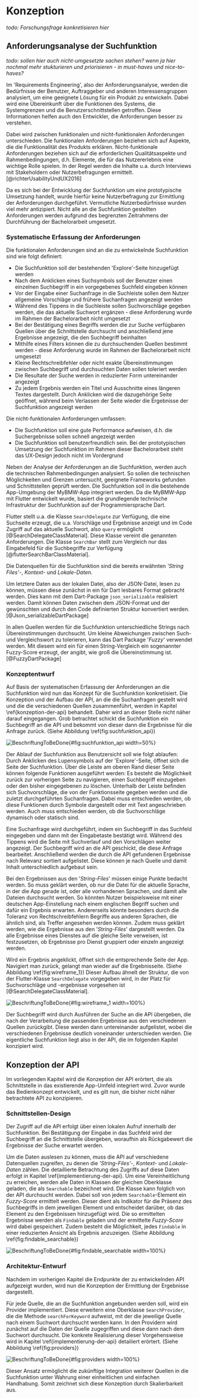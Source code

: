 # Konzeption

*todo: Forschungsfrage konkretisieren hier*
<!-- Überblick über die Zielsetzung der Konzeption der Suchfunktion.
Erläuterung der Relevanz der Suchfunktion innerhalb der MyBMW-App.
Beschreibung des strukturellen Aufbaus der Konzeption. -->



## Anforderungsanalyse der Suchfunktion

*todo: sollen hier auch nicht-umgesetzte sachen stehen? wenn ja hier nochmal mehr stukturieren und priorisieren - in must-haves und nice-to-haves?*

Im 'Requirements Engineering', also der Anforderungsanalyse, werden die Bedürfnisse der Benutzer, Auftraggeber und anderen Interessensgruppen analysiert, um eine geeignete Lösung für ein Produkt zu entwickeln. Dabei wird eine Übereinkunft über die Funktionen des Systems, die Systemgrenzen und die Benutzerschnittstellen getroffen. Diese Informationen helfen auch den Entwickler, die Anforderungen besser zu verstehen.
<!-- Requirements Engineering / Anforderungsanalyse [@richterUsabilityUndUX2016]:
- Erarbeitung und Erhaltung von Übereinkunft der Stakeholder über Funktionen von System
- Vermittelt Entwicklern besseres Verständnis der Anforderungen
- Definition von Systemgrenzen und Benutzerschnittstellen (mit Fokus auf Bedürfnisse und Ziele der Benutzer)
- Anforderungen ('Requirements') sind ein Teil der primären Disziplinen des Software Engineerings
- Bedürnisse von Benutzern, Auftraggeber und weiteren Interessengruppen (Stakeholder) aufzuarbeiten, damit passende Lösung daraus erstellt werden kann
- Aufbauend auf Bedürfnissen: Erarbeitung von Rahmenbedingungne und Qualitätsanfroderungen
- Bei der Mobilen User Experience: Wer ist die anvisierte Zielgruppe und was sind deren Bedürfnisse? In welchem Kontext und in welchen Situationen wird die Anwendung verwendet? Welche Funktionen sind für die Benutzer in diesen Situationen wirklich nutzbringend?  -->
Dabei wird zwischen funktionalen und nicht-funktionalen Anforderungen unterschieden. Die funktionalen Anforderungen beziehen sich auf Aspekte, die die Funktionalität des Produkts erklären. Nicht-funktionale Anforderungen beziehen sich auf die erforderlichen Qualitätsaspekte und Rahmenbedingungen, d.h. Elemente, die für das Nutzererlebnis eine wichtige Rolle spielen. In der Regel werden die Inhalte u.a. durch Interviews mit Stakeholdern oder Nutzerbefragungen ermittelt. [@richterUsabilityUndUX2016]

<!-- Funktionale und nicht-funktionale Anforderungen [@richterUsabilityUndUX2016]:
- Funktionale Anforderungen: 
    - Aspekte die mit Funktionsangebot von Produkt zusammenhängen
    - z.B. Suchen, Bestellen, Bewerten
- Nicht-funktionale Anforderungen:
    - geforderte Qualitätsaspekte und Rahmenbedingungen
    - z.B. Anforderungen zur Verfügbarkeit, Antwortzeit, Ausfallsicherheit
    - wichtige Rolle für Nutzererlebnis, Auswirkungen auf verwendete Technologien
- Methoden normalerweise: Interviews und Gespräche mit verscheidenen Stakeholdern, Analyse von Altsystemen und Dokumentationen, Interviews mit Nutzern -->

Da es sich bei der Entwicklung der Suchfunktion um eine prototypische Umsetzung handelt, wurde hierfür keine Nutzerbefragung zur Ermittlung der Anforderungen durchgeführt. Vermutliche Nutzerbedürfnisse wurden viel mehr antizipiert. Nicht alle an die Suchfunktion gestellten Anforderungen werden aufgrund des begrenzten Zeitrahmens der Durchführung der Bachelorarbeit umgesetzt.

<!-- - Aber - hier nur prototypische umsetzung, groben Anforderungen kamen von Abteilung und so formuliert, dass es für den protoypschen Umfang sinn macht -->


### Systematische Erfassung der Anforderungen

<!--todo: das rein oder raus - Die identifizierte Zielgruppe der Suchfunktion sind alle Nutzer der MyBMW App - insbesondere diejenigen, die Inhalte innerhalb der App suchen und schnell finden wollen. So können diese nach einem Stichwort, z.B. 'Klima', suchen und bekommen dann die Ergebnisse der App-Inhalte angezeigt, in denen dieses Wort vorkommt. -->

<!-- - *Identifizierung der Zielgruppe und deren Bedürfnisse*
    - *Identifizieren Sie die Zielgruppe und deren Erwartungen an die Suchfunktion*
        Zielgruppe:
        - Alle Benutzer der BMW App
        - besonders die, die speziell auf der Suche nach etwas sind: Tutorial, mehr Informationen über bestimmte Funktion, Interesse an bestimmter Funktion (z.B. Navigation oder Klima)
        Erwartungen:
        - Grundsätzlich: Das Finden, wonach gesucht wird
        - Ideal: Beim Suchen Vorschläge
        - nach Suchen: Übersichtliche Darstellung aller möglichen Ergebnisse, beim Drücken auf Ergebnis möchte man direkt zur Information gelangen
        - evtl. Suchverlauf anzeigen
        - allgemein: relevante Suchergebnisse, schnelle Reaktionszeit -->

<!-- - *Analyse der Suchszenarien*
    - Suche nach einem Stichwort, um zu sehen, ob in letzter Zeit Updates dafür waren -> z.B. 'Klima' eingeben und schauen, ob es in den Release Notes vorgekommen ist, evtl. hierfür gleich Filter
    - Schnelles Suchen nach Tutorial/genauerer Anleitung: z.B. 'Navigation' eingeben und auf How-To-Video stoßen, zuvor ist die Filterung nach 'Video' oder 'Tutorial' möglich -->

Die funktionalen Anforderungen sind an die zu entwickelnde Suchfunktion sind wie folgt definiert:

- Die Suchfunktion soll der bestehenden 'Explore'-Seite hinzugefügt werden
- Nach dem Anklicken eines Suchsymbols soll der Benutzer einen einzelnen <!-- todo: ist wirklich einzeln oder nicht? --> Suchbegriff in ein vorgegebenes Suchfeld eingeben können
- Vor der Eingabe einer Suchanfrage in die Suchleiste sollen dem Nutzer allgemeine Vorschläge und frühere Suchanfragen angezeigt werden
- Während des Tippens in die Suchleiste sollen Suchvorschläge gegeben werden, die das aktuelle Suchwort ergänzen - diese Anforderung wurde im Rahmen der Bachelorarbeit nicht umgesetzt <!-- wie das?-->
- Bei der Bestätigung eines Begriffs werden die zur Suche verfügbaren Quellen über die Schnittstelle durchsucht und anschließend jene Ergebnisse angezeigt, die den Suchbegriff beinhalten
- Mithilfe eines Filters können die zu durchsuchenden Quellen bestimmt werden - diese Anforderung wurde im Rahmen der Bachelorarbeit nicht umgesetzt <!-- wie des?! -->
- Kleine Rechtschreibfehler oder nicht exakte Übereinstimmungen zwischen Suchbegriff und durchsuchten Daten sollen toleriert werden
- Die Resultate der Suche werden in reduzierter Form untereinander angezeigt
- Zu jedem Ergebnis werden ein Titel und Ausschnitte eines längeren Textes dargestellt. Durch Anklicken wird die dazugehörige Seite geöffnet, während beim Verlassen der Seite wieder die Ergebnisse der Suchfunktion angezeigt werden

<!-- Text ohne Stichpunkte:
Die funktionalen Anforderungen sind an die zu entwickelnde Suchfunktion sind wie folgt definiert. Die Suchfunktion soll der bestehenden 'Explore'-Seite hinzugefügt werden. Nach dem Anklicken eines Suchsymbols soll der Benutzer einen einzelnen Suchbegriff in ein vorgegebenes Suchfeld eingeben können. Dabei sollen kleine Rechtschreibfehler oder nicht exakte Übereinstimmungen zwischen Suchbegriff und durchsuchten Daten toleriert werden. Vor der Eingabe einer Suchanfrage in die Suchleiste sollen dem Nutzer Vorschläge und frühere Suchanfragen angezeigt werden. Bei der Eingabe eines Begriffs werden die zur Suche verfügbaren Quellen werden über die Schnittstelle durchsucht und anschließend jene Ergebnisse angezeigt, die den Suchbegriff beinhalten. Die Resultate der Suche werden dabei in reduzierter Form untereinander angezeigt. Zu jedem Ergebnis werden ein Titel und Ausschnitte eines längeren Textes dargestellt. Durch Anklicken wird die dazugehörige Seite geöffnet, während beim Verlassen der Seite wieder die Ergebnisse der Suchfunktion angezeigt werden.  -->

Die nicht-funktionalen Anforderungen umfassen:

- Die Suchfunktion soll eine gute Performance aufweisen, d.h. die Suchergebnisse sollen schnell angezeigt werden
- Die Suchfunktion soll benutzerfreundlich sein. Bei der prototypischen Umsetzung der Suchfunktion im Rahmen dieser Bachelorarbeit steht das UX-Design jedoch nicht im Vordergrund

<!-- Text ohne Stichpunkte:
Als nicht-funktionale Anforderung soll die Suchfunktion eine gute Performance aufweisen, d.h. die Suchergebnisse sollen schnell angezeigt werden. Außerdem soll die Suchfunktion benutzerfreundlich sein. Bei der prototypischen Umsetzung der Suchfunktion im Rahmen dieser Bachelorarbeit steht das UX-Design jedoch nicht im Vordergrund. -->

<!-- - *Definition von Qualitätsanforderungen (Usability, Performance, Sicherheit etc.)*

    - *Definieren Sie funktionale und nicht-funktionale Anforderungen an die Suchfunktion (Funktionale Anforderungen: Hierbei handelt es sich um Anforderungen, die in spezifischem Zusammenhang mit dem Projekt stehen. Nicht-funktionale Anforderungen: Alle anderen Anforderungen gibt es auch bei mehreren Projekten, wie etwa das Zeitmanagement oder den Ressourcenverbrauch.)* -->

<!--
Funktionale Anforderungen
1. Freie Textsuche:
    - Die Nutzer können frei Suchbegriffe in ein Suchfeld eingeben, um nach Inhalten zu suchen.
    - Die Suche soll alle durchsuchbaren Bereiche (Explore-Page mit Tutorials und Artikeln, Release Notes, MyHighlights) abdecken.
    - Die Suche soll mit AND- oder OR-Verknüpfung mehrere Suchbegriffe unterstützen.
2. Suchergebnisse:
    - Die Suchergebnisse sollen untereinander angezeigt werden.
    - Dabei soll die Quelle bzw. Kategorie erkennbar sein
    - Durch Drücken auf das Ergebnis soll zum Ort der Daten innerhalb der App navigiert werden
3. Filterung der Suche:
    - Die Suchergebnisse können nach Kategorien wie Tutorials, Artikel, Release Notes usw. gefiltert werden. (evtl.)
4. Suchverlauf:
    - Vor Eingabe des Suchbegriffes soll der Verlauf der letzen Suchanfragen angezeigt werden
5. Suchvorschläge (noch nicht sicher):
    - Während der Eingabe werden Suchvorschläge angezeigt, um die Suche zu erleichtern.
    - Falsch geschriebene Suchbegriffe werden erkannt und Verbesserungsvorschläge angezeigt.

Nicht-funktionale Anforderungen
    1. Usability:
        - Die Suchfunktion soll intuitiv und einfach zu bedienen sein.
        - Die Darstellung der Suchergebnisse muss übersichtlich und verständlich sein.
        - Das Design der Suchfunktion soll konsistent mit dem restlichen App-Design sein.
    2. Performance:
        Die Suchfunktion muss eine schnelle Reaktionszeit auf Nutzereingaben aufweisen.
        Die Anzeige von Suchvorschlägen und Suchergebnissen soll zeitnah erfolgen.
        Die Suchfunktion muss auch bei hoher Nutzerlast zuverlässig und performant arbeiten.

- *Priorisieren Sie die Anforderungen nach Wichtigkeit und Umsetzungsaufwand *  
    1. Freie Textsuche
    2. Suchergebnisse
    3. Filterung
    4. Verlauf
    5. Vorschläge -->

Neben der Analyse der Anforderungen an die Suchfunktion, werden auch die technischen Rahmenbedingungen analysiert. So sollen die technischen Möglichkeiten und Grenzen untersucht, geeignete Frameworks gefunden und Schnittstellen geprüft werden. 
Die Suchfunktion soll in die bestehende App-Umgebung der MyBMW-App integriert werden. Da die MyBMW-App mit Flutter entwickelt wurde, basiert die grundlegende technische Infrastruktur der Suchfunktion auf der Programmiersprache Dart.

Flutter stellt u.a. die Klasse ```SearchDelegate``` zur Verfügung, die eine Suchseite erzeugt, die u.a. Vorschläge und Ergebnisse anzeigt und im Code Zugriff auf das aktuelle Suchwort, also ```query``` ermöglicht [@SearchDelegateClassMaterial]. Diese Klasse vereint die genannten Anforderungen. Die Klasse ```SearchBar``` stellt zum Vergleich nur das Eingabefeld für die Suchbegriffe zur Verfügung [@flutterSearchBarClassMaterial].

Die Datenquellen für die Suchfunktion sind die bereits erwähnten *'String Files'-*, *Kontext-* und *Lokale-Daten*. 

Um letztere Daten aus der lokalen Datei, also der JSON-Datei, lesen zu können, müssen diese zunächst in ein für Dart lesbares Format gebracht werden. Dies kann mit dem Dart-Package ```json_serializable``` realisiert werden. Damit können Daten zwischen dem JSON-Format und der gewünschten und durch den Code definierten Struktur konvertiert werden. [@Json_serializableDartPackage]

In allen Quellen werden für die Suchfunktion unterschiedliche Strings nach Übereinstimmungen durchsucht. Um kleine Abweichungen zwischen Such- und Vergleichswort zu tolerieren, kann das Dart Package '*Fuzzy*' verwendet werden. Mit diesem wird ein für einen String-Vergleich ein sogenannter Fuzzy-Score erzeugt, der angibt, wie groß die Übereinstimmung ist. [@FuzzyDartPackage]

<!-- - alles in sprache dart, weil App in flutter
- hier: search delegate
- Datenquellen: verschiedene lokale Quellen - anbindung aus quelle von app, lokaler jsondatei -> jsonSerialzable, durchsuchung der übersetzungs-files
- verschiedene suchfunktionen - was sinnvoll hier
- integration in bestehende systeme -> suchfunktion wird zu seite hinzugefügt -->
<!-- - *Analyse der technischen Rahmenbedingungen*
    - *Untersuchen Sie die technischen Möglichkeiten und Grenzen der Plattform/App*
        - Suchfunktion selber mit Flutter 'SearchBar' [@flutterSearchBarClassMaterial] -> Ergebnisse der Query in Liste packen
        - Kann ich bei einem Ergebnis tatsächlich auf die Quelle / den Ort der Daten kommen? Muss ich bzw. wie speichere ich den Ort dieser Information
        - Rechschreibung: Fuzzy
        - Suchalgorithmen: Abgleich - nur reine Textsuche
    - *Prüfen Sie die Verfügbarkeit und Eignung von Bibliotheken/Frameworks für die Suchfunktion*
        - SearchBar von Flutter [@flutterSearchBarClassMaterial]
        - SearchDeligate
    - *Identifizieren Sie mögliche Schnittstellen zu anderen Systemkomponenten*
        - für eingabe mit Json: JsonSerializable -->

### Konzeptentwurf 

Auf Basis der systematischen Erfassung der Anforderungen an die Suchfunktion wird nun das Konzept für die Suchfunktion konkretisiert. Die Konzeption und der Aufbau der API, an die die Suchanfragen gestellt wird und die die verschiedenen Quellen zusammenführt, werden in Kapitel \ref{konzeption-der-api} behandelt. Daher wird an dieser Stelle nicht näher darauf eingegangen. Grob betrachtet schickt die Suchfunktion ein Suchbegriff an die API und bekommt von dieser dann die Ergebnisse für die Anfrage zurück. (Siehe Abbildung \ref{fig:suchfunktion_api}) 

![BeschriftungToBeDone](source/figures/Suchfunktion_API.drawio.png){#fig:suchfunktion_api width=50%}

Der Ablauf der Suchfunktion aus Benutzersicht soll wie folgt ablaufen: Durch Anklicken des Lupensymbols auf der 'Explore'-Seite, öffnet sich die Seite der Suchfunktion. Über die Leiste am oberen Rand dieser Seite können folgende Funktionen ausgeführt werden: Es besteht die Möglichkeit zurück zur vorherigen Seite zu navigieren, einen Suchbegriff einzugeben oder den bisher eingegebenen zu löschen. Unterhalb der Leiste befinden sich Suchvorschläge, die von der Funktionsseite gegeben werden und die zuletzt durchgeführten Suchanfragen. Dabei muss entschieden werden, ob diese Funktionen durch Symbole dargestellt oder mit Text angeschrieben werden. Auch muss entschieden werden, ob die Suchvorschläge dynamisch oder statisch sind.

Eine Suchanfrage wird durchgeführt, indem ein Suchbegriff in das Suchfeld eingegeben und dann mit der Eingabetaste bestätigt wird. Während des Tippens wird die Seite mit Suchverlauf und den Vorschlägen weiter angezeigt. Der Suchbegriff wird an die API geschickt, die diese Anfrage bearbeitet. Anschließend werden die durch die API gefundenen Ergebnisse nach Relevanz sortiert aufgelistet. Diese können je nach Quelle und damit Inhalt unterschiedlich aufgebaut sein. 

Bei den Ergebnissen aus den '*String-Files*' müssen einige Punkte bedacht werden. So muss geklärt werden, ob nur die Datei für die aktuelle Sprache, in der die App gerade ist, oder alle vorhandenen Sprachen, und damit alle Dateien durchsucht werden. So könnten Nutzer beispielsweise mit einer deutschen App-Einstellung nach einem englischen Begriff suchen und dafür ein Ergebnis erwarten. Andererseits könnte besonders durch die Toleranz von Rechtschreibfehlern Begriffe aus anderen Sprachen, die ähnlich sind, als Treffer angesehen werden können. Zudem muss geklärt werden, wie die Ergebnisse aus den '*String-Files*' dargestellt werden. Da alle Ergebnisse eines Dienstes auf die gleiche Seite verweisen, ist festzusetzen, ob Ergebnisse pro Dienst gruppiert oder einzeln angezeigt werden.

Wird ein Ergebnis angeklickt, öffnet sich die entsprechende Seite der App. Navigiert man zurück, gelangt man wieder auf die Ergebnisseite. (Siehe Abbildung \ref{fig:wireframe_1}) Dieser Aufbau ähnelt der Struktur, die von der Flutter-Klasse ```SearchDelegate``` vorgegeben wird, in der Platz für Suchvorschläge und -ergebnisse vorgesehen ist [@SearchDelegateClassMaterial]. 

![BeschriftungToBeDone](source/figures/Wireframes_ba_1.png){#fig:wireframe_1 width=100%}

Der Suchbegriff wird durch Ausführen der Suche an die API übergeben, die nach der Verarbeitung die passenden Ergebnisse aus den verschiedenen Quellen zurückgibt. Diese werden dann untereinander aufgelistet, wobei die verschiedenen Ergebnisse deutlich voneinander unterschieden werden. Die eigentliche Suchfunktion liegt also in der API, die im folgenden Kapitel konzipiert wird.

<!-- - *Architekturdesign*
    - *Entwerfen Sie die Systemarchitektur der Suchfunktion*
        - mit draw.io !
    - *Legen Sie die Schnittstellen und Datenflüsse zwischen den Komponenten fest*
    - *Wählen Sie geeignete Technologien und Frameworks für die Umsetzung aus*
    - *Integration in das Gesamtkonzept der Anwendung*
- *Interaktionsdesign*
    - *Konzipieren Sie das Nutzererlebnis und die Interaktionsabläufe der Suchfunktion*
    - *Erstellen Sie Wireframes oder Mockups zur Visualisierung des Designs*
    - *Berücksichtigen Sie Aspekte wie Usability, Barrierefreiheit und Responsivität- Konzeption der Suchlogik und Ergebnispräsentation* -->

## Konzeption der API

Im vorliegenden Kapitel wird die Konzeption der API erörtert, die als Schnittstelle in das existierende App-Umfeld integriert wird. Zuvor wurde das Bedienkonzept entwickelt, und es gilt nun, die bisher nicht näher betrachtete API zu konzipieren.

### Schnittstellen-Design

Der Zugriff auf die API erfolgt über einen lokalen Aufruf innerhalb der Suchfunktion. Bei Bestätigung der Eingabe in das Suchfeld wird der Suchbegriff an die Schnittstelle übergeben, woraufhin als Rückgabewert die Ergebnisse der Suche erwartet werden. <!-- todo: des nochma anders? -->

Um die Daten auslesen zu können, muss die API auf verschiedene Datenquellen zugreifen, zu denen die *'String-Files'-*, *Kontext-* und *Lokale-Daten* zählen. Die detaillierte Betrachtung des Zugriffs auf diese Daten erfolgt in Kapitel \ref{implementierung-der-api}. Um eine Vereinheitlichung zu erreichen, werden alle Daten in Klassen der gleichen Oberklasse geladen, die als ```Searchable``` bezeichnet wird. Die Klasse kann folglich von der API durchsucht werden. Dabei soll von jedem ```Searchable```-Element ein *Fuzzy-Score* ermittelt werden. Dieser dient als Indikator für die Präsenz des Suchbegriffs in dem jeweiligen Element und entscheidet darüber, ob das Element zu den Ergebnissen hinzugefügt wird. Die so ermittelten Ergebnisse werden als ```Findable``` geladen und der ermittelte *Fuzzy-Score* wird dabei gespeichert. Zudem besteht die Möglichkeit, jedes ```Findable``` in einer reduzierten Ansicht als Ergebnis anzuzeigen. (Siehe Abbildung \ref{fig:findable_searchable})

![BeschriftungToBeDone](source/figures/Findable_Searchable.png){#fig:findable_searchable width=100%}

### Architektur-Entwurf

Nachdem im vorherigen Kapitel die Endpunkte der zu entwickelnden API aufgezeigt wurden, wird nun die Konzeption der Ermittlung der Ergebnisse dargestellt. 

Für jede Quelle, die an die Suchfunktion angebunden werden soll, wird ein Provider implementiert. Diese erweitern eine Oberklasse ```SearchProvider```, die die Methode ```searchForKeyword``` aufweist, mit der die jeweilige Quelle nach einem Suchwort durchsucht werden kann. In den Providern wird zunächst auf die Daten der Quelle zugegriffen und diese dann nach dem Suchwort durchsucht. Die konkrete Realisierung dieser Vorgehensweise wird in Kapitel \ref{implementierung-der-api} detailiert erörtert. (Siehe Abbildung \ref{fig:providers})

![BeschriftungToBeDone](source/figures/Providers.png){#fig:providers width=100%}

Dieser Ansatz ermöglicht die zukünftige Integration weiterer Quellen in die Suchfunktion unter Wahrung einer einheitlichen und einfachen Handhabung. Somit zeichnet sich diese Konzeption durch Skalierbarkeit aus.